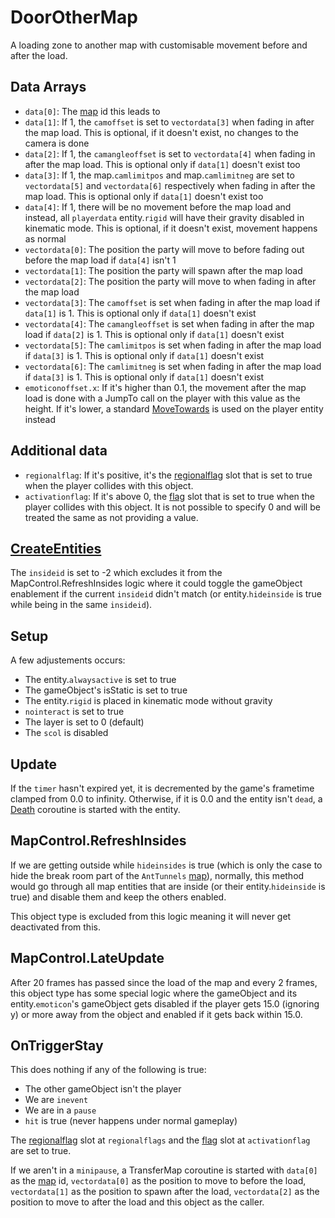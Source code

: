 # DoorOtherMap
A loading zone to another map with customisable movement before and after the load.

## Data Arrays
- `data[0]`: The [map](../../../Enums%20and%20IDs/Maps.md) id this leads to
- `data[1]`: If 1, the `camoffset` is set to `vectordata[3]` when fading in after the map load. This is optional, if it doesn't exist, no changes to the camera is done
- `data[2]`: If 1, the `camangleoffset` is set to `vectordata[4]` when fading in after the map load. This is optional only if `data[1]` doesn't exist too
- `data[3]`: If 1, the map.`camlimitpos` and map.`camlimitneg` are set to `vectordata[5]` and `vectordata[6]` respectively when fading in after the map load. This is optional only if `data[1]` doesn't exist too
- `data[4]`: If 1, there will be no movement before the map load and instead, all `playerdata` entity.`rigid` will have their gravity disabled in kinematic mode. This is optional, if it doesn't exist, movement happens as normal
- `vectordata[0]`: The position the party will move to before fading out before the map load if `data[4]` isn't 1
- `vectordata[1]`: The position the party will spawn after the map load
- `vectordata[2]`: The position the party will move to when fading in after the map load
- `vectordata[3]`: The `camoffset` is set when fading in after the map load if `data[1]` is 1. This is optional only if `data[1]` doesn't exist
- `vectordata[4]`: The `camangleoffset` is set when fading in after the map load if `data[2]` is 1. This is optional only if `data[1]` doesn't exist
- `vectordata[5]`: The `camlimitpos` is set when fading in after the map load if `data[3]` is 1. This is optional only if `data[1]` doesn't exist
- `vectordata[6]`: The `camlimitneg` is set when fading in after the map load if `data[3]` is 1. This is optional only if `data[1]` doesn't exist
- `emoticonoffset.x`: If it's higher than 0.1, the movement after the map load is done with a JumpTo call on the player with this value as the height. If it's lower, a standard [MoveTowards](../../EntityControl/EntityControl%20Methods.md#MoveTowards) is used on the player entity instead

## Additional data
- `regionalflag`: If it's positive, it's the [regionalflag](../../../Flags%20arrays/Regionalflags.md) slot that is set to true when the player collides with this object.
- `activationflag`: If it's above 0, the [flag](../../../Flags%20arrays/flags.md) slot that is set to true when the player collides with this object. It is not possible to specify 0 and will be treated the same as not providing a value.

## [CreateEntities](../../EntityControl/CreateEntities.md)
The `insideid` is set to -2 which excludes it from the MapControl.RefreshInsides logic where it could toggle the gameObject enablement if the current `insideid` didn't match (or entity.`hideinside` is true while being in the same `insideid`).

## Setup
A few adjustements occurs:
- The entity.`alwaysactive` is set to true
- The gameObject's isStatic is set to true
- The entity.`rigid` is placed in kinematic mode without gravity
- `nointeract` is set to true
- The layer is set to 0 (default)
- The `scol` is disabled

## Update
If the `timer` hasn't expired yet, it is decremented by the game's frametime clamped from 0.0 to infinity. Otherwise, if it is 0.0 and the entity isn't `dead`, a [Death](../../EntityControl/Notable%20methods/Death.md) coroutine is started with the entity.

## MapControl.RefreshInsides
If we are getting outside while `hideinsides` is true (which is only the case to hide the break room part of the `AntTunnels` [map](../../../Enums%20and%20IDs/Maps.md)), normally, this method would go through all map entities that are inside (or their entity.`hideinside` is true) and disable them and keep the others enabled. 

This object type is excluded from this logic meaning it will never get deactivated from this.

## MapControl.LateUpdate
After 20 frames has passed since the load of the map and every 2 frames, this object type has some special logic where the gameObject and its entity.`emoticon`'s gameObject gets disabled if the player gets 15.0 (ignoring y) or more away from the object and enabled if it gets back within 15.0.

## OnTriggerStay
This does nothing if any of the following is true:
- The other gameObject isn't the player
- We are `inevent`
- We are in a `pause`
- `hit` is true (never happens under normal gameplay)

The [regionalflag](../../../Flags%20arrays/Regionalflags.md) slot at `regionalflags` and the [flag](../../../Flags%20arrays/flags.md) slot at `activationflag` are set to true.

If we aren't in a `minipause`, a TransferMap coroutine is started with `data[0]` as the [map](../../../Enums%20and%20IDs/Maps.md) id, `vectordata[0]` as the position to move to before the load, `vectordata[1]` as the position to spawn after the load, `vectordata[2]` as the position to move to after the load and this object as the caller.
